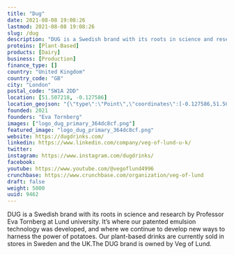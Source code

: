 ```yaml
---
title: "Dug"
date: 2021-08-08 19:08:26
lastmod: 2021-08-08 19:08:26
slug: /dug
description: "DUG is a Swedish brand with its roots in science and research by Professor Eva Tornberg at Lund university. It’s where our patented emulsion technology was developed, and where we continue to develop new ways to harness the power of potatoes. Our plant-based drinks are currently sold in stores in Sweden and the UK.The DUG brand is owned by Veg of Lund."
proteins: [Plant-Based]
products: [Dairy]
business: [Production]
finance_type: []
country: "United Kingdom"
country_code: "GB"
city: "London"
postal_code: "SW1A 2DD"
location: [51.507218, -0.127586]
location_geojson: "{\"type\":\"Point\",\"coordinates\":[-0.127586,51.507218]}"
founded: 2021
founders: "Eva Tornberg"
images: ["logo_dug_primary_364dc8cf.png"]
featured_image: "logo_dug_primary_364dc8cf.png"
website: https://dugdrinks.com/
linkedin: https://www.linkedin.com/company/veg-of-lund-u-k/
twitter: 
instagram: https://www.instagram.com/dugdrinks/
facebook: 
youtube: https://www.youtube.com/@vegoflund4996
crunchbase: https://www.crunchbase.com/organization/veg-of-lund
draft: false
weight: 5000
uuid: 9462
---
```

DUG is a Swedish brand with its roots in science and research by Professor Eva Tornberg at Lund university. It’s where our patented emulsion technology was developed, and where we continue to develop new ways to harness the power of potatoes. Our plant-based drinks are currently sold in stores in Sweden and the UK.The DUG brand is owned by Veg of Lund.
